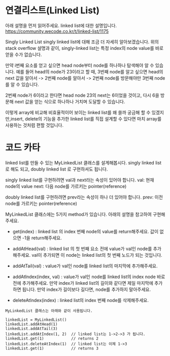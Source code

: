 # 연결리스트(Linked List)
아래 설명을 먼저 읽어주세요. 
linked list에 대한 설명입니다.
https://community.wecode.co.kr/t/linked-list/1175

Singly Linked List
singly linked list에 대해 조금 더 자세히 알아보겠습니다.
위의 stack overflow 설명과 같이, singly-linked list는 특정 index의 node value를 바로 얻을 수가 없습니다.

만약 i번째 요소를 얻고 싶으면 head node부터 node를 하나하나 탐색해야 알 수 있습니다.
예를 들어 head의 node가 23이라고 할 때, 3번째 node를 알고 싶으면 head의 next 값을 알아서 -> 2번째 node를 알아서 -> 2번째 node를 방문해야만 3번째 node를 알 수 있습니다.

2번째 node가 6이라고 한다면 head node 23의 next는 6이었을 것이고, 다시 6을 방문해 next 값을 얻는 식으로 하나하나 거치며 도달할 수 있습니다.

이렇게 array에 비교해 비효율적이어 보이는 linked list를 왜 쓸까 궁금해 할 수 있겠지만,insert, delete의 기능을 추가한 linked list를 직접 설계할 수 있다면 마치 array를 사용하는 것처럼 편할 것입니다.

# 코드 카타
linked list를 만들 수 있는 MyLinkedList 클래스를 설계해봅시다.
singly linked list 로 해도 되고, doubly linked list 로 구현하셔도 됩니다.

singly linked list를 구현하려면 val과 next라는 속성이 있어야 합니다.
val: 현재 node의 value
next: 다음 node를 가르키는 pointer(reference)

doubly linked list를 구현하려면 prev라는 속성이 하나 더 있어야 합니다.
prev: 이전 node를 가르키는 pointer(reference)

MyLinkedList 클래스에는 5가지 method가 있습니다.
아래의 설명을 참고하여 구현해주세요.

- get(index) : linked list 의 index 번째 node의 value를 return해주세요. 값이 없으면 -1을 return해주세요.

- addAtHead(val) : linked list 의 첫 번째 요소 전에 value가 val인 node를 추가해주세요. val이 추가되면 이 node는 linked list의 첫 번째 노드가 되는 것입니다.

- addAtTail(val) : value가 val인 node를 linked list의 마지막에 추가해주세요.

- addAtIndex(index, val) : value가 val인 node를 linked list의 index node 바로 전에 추가해주세요. 만약 index가 linked list의 길이와 같다면 제일 마지막에 추가하면 됩니다. 만약 index가 길이보다 길다면, node를 추가하지 말아주세요.

- deleteAtIndex(index) : linked list의 index 번째 node를 삭제해주세요.

```
MyLinkedList 클래스는 아래와 같이 사용됩니다.

linkedList = MyLinkedList()
linkedList.addAtHead(1)
linkedList.addAtTail(3)
linkedList.addAtIndex(1, 2)  // linked list는 1->2->3 가 됩니다.
linkedList.get(1)            // returns 2
linkedList.deleteAtIndex(1)  // linked list는 이제 1->3
linkedList.get(1)            // returns 3
```
